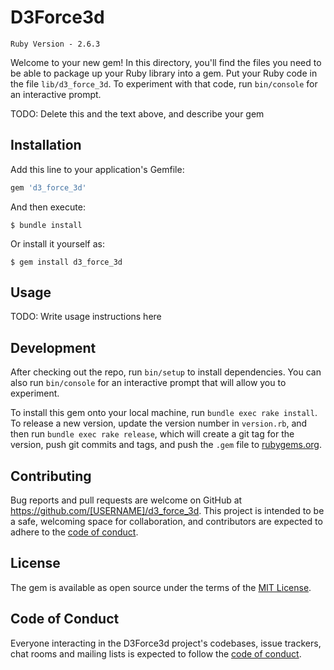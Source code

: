 # D3Force3d

    Ruby Version - 2.6.3

Welcome to your new gem! In this directory, you'll find the files you need to be able to package up your Ruby library into a gem. Put your Ruby code in the file `lib/d3_force_3d`. To experiment with that code, run `bin/console` for an interactive prompt.

TODO: Delete this and the text above, and describe your gem

## Installation

Add this line to your application's Gemfile:

```ruby
gem 'd3_force_3d'
```

And then execute:

    $ bundle install

Or install it yourself as:

    $ gem install d3_force_3d

## Usage

TODO: Write usage instructions here

## Development

After checking out the repo, run `bin/setup` to install dependencies. You can also run `bin/console` for an interactive prompt that will allow you to experiment.

To install this gem onto your local machine, run `bundle exec rake install`. To release a new version, update the version number in `version.rb`, and then run `bundle exec rake release`, which will create a git tag for the version, push git commits and tags, and push the `.gem` file to [rubygems.org](https://rubygems.org).

## Contributing

Bug reports and pull requests are welcome on GitHub at https://github.com/[USERNAME]/d3_force_3d. This project is intended to be a safe, welcoming space for collaboration, and contributors are expected to adhere to the [code of conduct](https://github.com/[USERNAME]/d3_force_3d/blob/master/CODE_OF_CONDUCT.md).


## License

The gem is available as open source under the terms of the [MIT License](https://opensource.org/licenses/MIT).

## Code of Conduct

Everyone interacting in the D3Force3d project's codebases, issue trackers, chat rooms and mailing lists is expected to follow the [code of conduct](https://github.com/[USERNAME]/d3_force_3d/blob/master/CODE_OF_CONDUCT.md).
